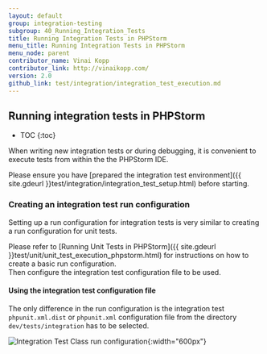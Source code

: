 ```yaml
---
layout: default
group: integration-testing
subgroup: 40_Running_Integration_Tests
title: Running Integration Tests in PHPStorm
menu_title: Running Integration Tests in PHPStorm
menu_node: parent
contributor_name: Vinai Kopp
contributor_link: http://vinaikopp.com/
version: 2.0
github_link: test/integration/integration_test_execution.md
---
```


## Running integration tests in PHPStorm

* TOC
{:toc}

When writing new integration tests or during debugging, it is convenient to execute tests from within the the PHPStorm IDE.

Please ensure you have [prepared the integration test environment]({{ site.gdeurl }}test/integration/integration_test_setup.html) before starting.

### Creating an integration test run configuration

Setting up a run configuration for integration tests is very similar to creating a run configuration for unit tests.  

Please refer to [Running Unit Tests in PHPStorm]({{ site.gdeurl }}test/unit/unit_test_execution_phpstorm.html) for instructions on how to create a basic run configuration.  
Then configure the integration test configuration file to be used.

#### Using the integration test configuration file

The only difference in the run configuration is the integration test `phpunit.xml.dist` or `phpunit.xml` configuration file from the directory `dev/tests/integration` has to be selected.  

<img src="{{ site.baseurl }}common/images/phpstorm_run_config_class_integration_tests.png" alt="Integration Test Class run configuration">{:width="600px"}

